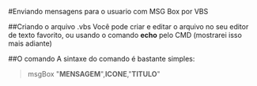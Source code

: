 #Enviando mensagens para o usuario com MSG Box por VBS

##Criando o arquivo .vbs
Você pode criar e editar o arquivo no seu editor de texto favorito, ou usando o comando **echo** pelo CMD (mostrarei isso mais adiante)

##O comando
A sintaxe do comando é bastante simples:
> msgBox "**MENSAGEM**",**ICONE**,"**TITULO**"
